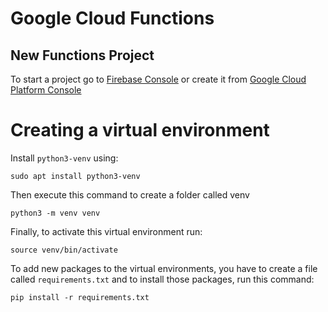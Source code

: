# Google Cloud Functions
## New Functions Project

To start a project go to [Firebase Console](https://console.firebase.google.com/) or create it from [Google Cloud Platform Console](https://console.cloud.google.com/)


# Creating a virtual environment
Install `python3-venv` using:
```
sudo apt install python3-venv
```
Then execute this command to create a folder called venv

```
python3 -m venv venv
```

Finally, to activate this virtual environment run:

```
source venv/bin/activate
```

To add new packages to the virtual environments, you have to create a file called `requirements.txt` and to install those packages, run this command:
```
pip install -r requirements.txt
```